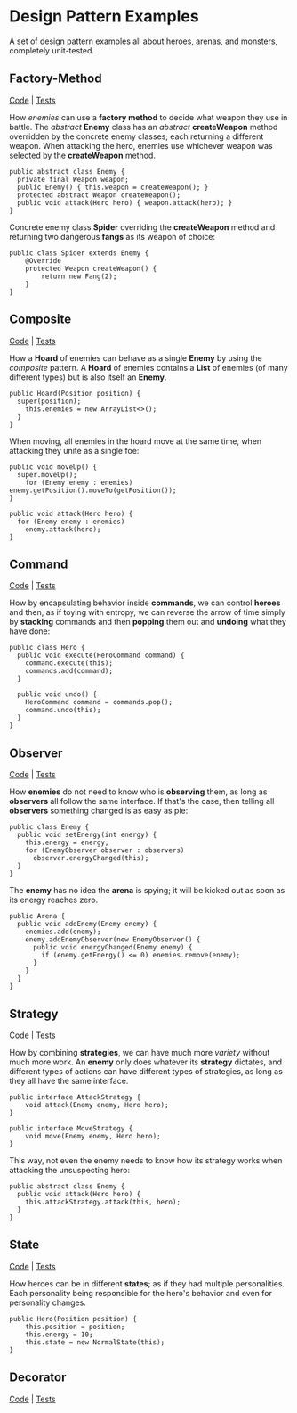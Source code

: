 # Design Pattern Examples

A set of design pattern examples all about heroes, arenas, and monsters, completely unit-tested.

## Factory-Method

[Code](https://github.com/arestivo/designpatterns-hero/tree/master/src/main/java/com/aor/factorymethod) | [Tests](https://github.com/arestivo/designpatterns-hero/tree/master/src/test/java/com/aor/factorymethod)

How *enemies* can use a **factory method** to decide what weapon they use in battle. 
The *abstract* **Enemy** class has an *abstract* **createWeapon** method overridden 
by the concrete enemy classes; each returning a different weapon. When attacking 
the hero, enemies use whichever weapon was selected by the **createWeapon** method.

```
public abstract class Enemy {
  private final Weapon weapon;
  public Enemy() { this.weapon = createWeapon(); }
  protected abstract Weapon createWeapon();
  public void attack(Hero hero) { weapon.attack(hero); }
}
```

Concrete enemy class **Spider** overriding the **createWeapon** method and returning two 
dangerous **fangs** as its weapon of choice:

```
public class Spider extends Enemy {
    @Override
    protected Weapon createWeapon() {
        return new Fang(2);
    }
}
```

## Composite

[Code](https://github.com/arestivo/designpatterns-hero/tree/master/src/main/java/com/aor/composite) | [Tests](https://github.com/arestivo/designpatterns-hero/tree/master/src/test/java/com/aor/composite)

How a **Hoard** of enemies can behave as a single **Enemy** by using the *composite* pattern.
A **Hoard** of enemies contains a **List** of enemies (of many different types) but is also 
itself an **Enemy**.

```
public Hoard(Position position) {
  super(position);
    this.enemies = new ArrayList<>();
  }
}
```

When moving, all enemies in the hoard move at the same time, when attacking they unite
as a single foe:

```
public void moveUp() {
  super.moveUp();
    for (Enemy enemy : enemies) enemy.getPosition().moveTo(getPosition());
}

public void attack(Hero hero) {
  for (Enemy enemy : enemies)
    enemy.attack(hero);
}
```

## Command

[Code](https://github.com/arestivo/designpatterns-hero/tree/master/src/main/java/com/aor/command) | [Tests](https://github.com/arestivo/designpatterns-hero/tree/master/src/test/java/com/aor/command)

How by encapsulating behavior inside **commands**, we can control **heroes** and then, as if
toying with entropy, we can reverse the arrow of time simply by **stacking** commands and
then **popping** them out and **undoing** what they have done:

```
public class Hero {
  public void execute(HeroCommand command) {
    command.execute(this);
    commands.add(command);
  }

  public void undo() {
    HeroCommand command = commands.pop();
    command.undo(this);
  }
}
```

## Observer

[Code](https://github.com/arestivo/designpatterns-hero/tree/master/src/main/java/com/aor/observer) | [Tests](https://github.com/arestivo/designpatterns-hero/tree/master/src/test/java/com/aor/observer)

How **enemies** do not need to know who is **observing** them, as long as **observers** all follow
the same interface. If that's the case, then telling all **observers** something changed is
as easy as pie:

```
public class Enemy {
  public void setEnergy(int energy) {
    this.energy = energy;
    for (EnemyObserver observer : observers)
      observer.energyChanged(this);
  }
}
```

The **enemy** has no idea the **arena** is spying; it will be kicked out as soon as its energy 
reaches zero.

```
public Arena {
  public void addEnemy(Enemy enemy) {
    enemies.add(enemy);
    enemy.addEnemyObserver(new EnemyObserver() {
      public void energyChanged(Enemy enemy) {
        if (enemy.getEnergy() <= 0) enemies.remove(enemy);
      }
    }
  }
}
```

## Strategy

[Code](https://github.com/arestivo/designpatterns-hero/tree/master/src/main/java/com/aor/strategy) | [Tests](https://github.com/arestivo/designpatterns-hero/tree/master/src/test/java/com/aor/strategy)

How by combining **strategies**, we can have much more *variety* without much more work.
An **enemy** only does whatever its **strategy** dictates, and different types of actions 
can have different types of strategies, as long as they all have the same interface.

```
public interface AttackStrategy {
    void attack(Enemy enemy, Hero hero);
}

public interface MoveStrategy {
    void move(Enemy enemy, Hero hero);
}
```

This way, not even the enemy needs to know how its strategy works when attacking the 
unsuspecting hero:

```
public abstract class Enemy {
  public void attack(Hero hero) {
    this.attackStrategy.attack(this, hero);
  }
}
```

## State

[Code](https://github.com/arestivo/designpatterns-hero/tree/master/src/main/java/com/aor/state) | [Tests](https://github.com/arestivo/designpatterns-hero/tree/master/src/test/java/com/aor/state)

How heroes can be in different **states**; as if they had multiple personalities. Each 
personality being responsible for the hero's behavior and even for personality changes. 

```
public Hero(Position position) {
    this.position = position;
    this.energy = 10;
    this.state = new NormalState(this);
}
```

## Decorator

[Code](https://github.com/arestivo/designpatterns-hero/tree/master/src/main/java/com/aor/decorator) | [Tests](https://github.com/arestivo/designpatterns-hero/tree/master/src/test/java/com/aor/decorator)

